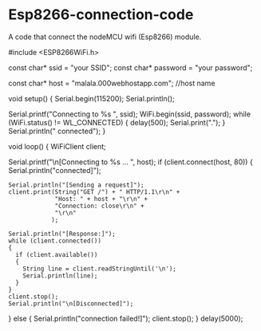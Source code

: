 # Esp8266-connection-code

A code that connect the nodeMCU wifi (Esp8266) module.


#include <ESP8266WiFi.h>

const char* ssid = "your SSID";
const char* password = "your password";

const char* host = "malala.000webhostapp.com"; //host name 


void setup()
{
  Serial.begin(115200);
  Serial.println();

  Serial.printf("Connecting to %s ", ssid);
  WiFi.begin(ssid, password);
  while (WiFi.status() != WL_CONNECTED)
  {
    delay(500);
    Serial.print(".");
  }
  Serial.println(" connected");
}


void loop()
{
  WiFiClient client;

  Serial.printf("\n[Connecting to %s ... ", host);
  if (client.connect(host, 80))
  {
    Serial.println("connected]");

    Serial.println("[Sending a request]");
    client.print(String("GET /") + " HTTP/1.1\r\n" +
                 "Host: " + host + "\r\n" +
                 "Connection: close\r\n" +
                 "\r\n"
                );

    Serial.println("[Response:]");
    while (client.connected())
    {
      if (client.available())
      {
        String line = client.readStringUntil('\n');
        Serial.println(line);
      }
    }
    client.stop();
    Serial.println("\n[Disconnected]");
  }
  else
  {
    Serial.println("connection failed!]");
    client.stop();
  }
  delay(5000);
